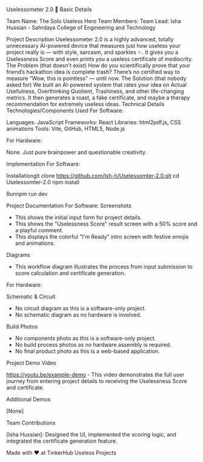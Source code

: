 Uselessometer 2.0 🎯
Basic Details

Team Name: The Solo Useless Hero
Team Members: 
Team Lead: Isha Hussian - Sahrdaya College of Engineering and Technology



Project Description
Uselessometer 2.0 is a highly advanced, totally unnecessary AI-powered device that measures just how useless your project really is — with style, sarcasm, and sparkles ✨. It gives you a Uselessness Score and even prints you a useless certificate of mediocrity.
The Problem (that doesn't exist)
How do you scientifically prove that your friend’s hackathon idea is complete trash? There’s no certified way to measure “Wow, this is pointless” — until now.
The Solution (that nobody asked for)
We built an AI-powered system that rates your idea on Actual Usefulness, Overthinking Quotient, Trashiness, and other life-changing metrics. It then generates a roast, a fake certificate, and maybe a therapy recommendation for extremely useless ideas.
Technical Details
Technologies/Components Used
For Software:

Languages: JavaScript
Frameworks: React
Libraries: html2pdf.js, CSS animations
Tools: Vite, GitHub, HTML5, Node.js

For Hardware:

None. Just pure brainpower and questionable creativity.

Implementation
For Software:

Installationgit clone https://github.com/Ish-h/Uselessomter-2.0.git
cd Uselessomter-2.0
npm install


Runnpm run dev



Project Documentation
For Software:
Screenshots

 - This shows the initial input form for project details.
 - This shows the "Uselessness Score" result screen with a 50% score and a playful comment.
 - This displays the colorful "I'm Ready" intro screen with festive emojis and animations.

Diagrams

 - This workflow diagram illustrates the process from input submission to score calculation and certificate generation.

For Hardware:

Schematic & Circuit
 - No circuit diagram as this is a software-only project.
 - No schematic diagram as no hardware is involved.


Build Photos
 - No components photo as this is a software-only project.
 - No build process photos as no hardware assembly is required.
 - No final product photo as this is a web-based application.



Project Demo
Video

https://youtu.be/example-demo - This video demonstrates the full user journey from entering project details to receiving the Uselessness Score and certificate.

Additional Demos

[None]

Team Contributions

[Isha Hussian]: Designed the UI, implemented the scoring logic, and integrated the certificate generation feature.

Made with ❤️ at TinkerHub Useless Projects
